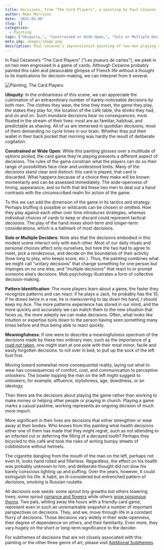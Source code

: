 ```yaml
---
title: Decisions, from "The Card Players", a painting by Paul Cézanne
author: Rees Morrison
date: '2021-02-08'
slug: []
categories:
  - Painting
tags: ["Ubiquity,", "Constrained or Wide Open,", "Solo or Multiple Deciders,", "Pattern Identification,", "Meaningfulness", ]
meta_img: images/image.png
description: Paul Cezanne's impressionist painting of two men playing cards in a cafe. 
---
```


In Paul Cézanne’s “The Card Players” ("Les joueurs de cartes"), we peek in on two men engrossed in a game of cards.  Although Cezanne probably painted this calm and pleasurable glimpse of French life without a thought to its implications for decision-making, we can interpret from it several.

![Painting, The Card Players](/media/DecisionsCardPlayers.png)

**Ubiquity**:  In the ordinariness of this scene, we can appreciate the culmination of an extraordinary number of barely-noticeable decisions by both men. The clothes they wear, the time they meet, the game they play, the stakes they play for, the location of the café table, the drinks they had, and on and on.  Such mundane decisions bear no consequences; most floated in the stream of their lives: most are as familiar, habitual, and predictable as shaving. All of us are immersed in quotidian decisions, most of them demanding no cycle times in our brain. Whether they put their wallet in their back pocket that morning was hardly the result of deliberate cogitation.

**Constrained or Wide Open**:  While this painting glosses over a multitude of options picked, the card game they’re playing presents a different aspect of decisions.  The rules of the game constrain what the players can do so their range of possibilities face clear and understood limits.  Many of the decisions stand clear and distinct: this card is played, that card is discarded.  What happens because of a choice they make will be known momentarily and can be assessed immediately. The wide-openness of timing, appearance, and so forth that led these two men to deal out a hand contrasts with the circumscribed realm for action of the game.  

To this we can add the dimension of the game in its tactics and strategy. Perhaps bluffing is possible or  wildcards can be chosen or omitted. How they play against each other over time introduces strategies, whereas individual choices of cards to keep or discard could represent tactical decisions. The play of the hand mixes short-term and longer-term considerations, which is a hallmark of most decisions.

**Solo or Multiple Deciders**:  Note also that the decisions embodied in this modest scene interact only with each other.  Most of our daily rituals and personal choices affect only ourselves, but here the two had to agree to meet, pick a rendezvous, and decide on the boundaries of their activity (how long to play, who keeps score, etc.). Thus, the painting combines what we might call “unitary decisions” that change something for one person but impinges on no one else, and “multiple decisions” that react to or prompt someone else’s decisions.  Mob psychology illustrates a form of collective decision-making.

**Pattern Identification**:  The more players learn about a game, the faster they recognize patterns and can react: if he plays a Jack, he probably has the 10; if he draws twice in a row, he is maneuvering to lay down his hand, I should keep my Ace.  The more patterns experience has stored in our mind, and the more quickly and accurately we can match them to the new situation that faces us, the more adeptly we can make decisions.  Often, what looks like intuition or expertise boils down to the person having seen something many times before and thus being able to react quickly.

**Meaningfulness**:  If one were to describe a meaningfulness spectrum of the decisions made by these two ordinary men, such as the importance of [a road not taken](https://themesfromart.com/blog/2021-02-08-decisions-from-the-road-not-taken-a-poem-by-robert-frost/decisionsroadfrost/), one might start at one pole with their most minor, facile and easily forgotten decisions: to roll over in bed, to pull up the sock of the left foot first. 

  Moving toward somewhat more consequential reality, laying out what to wear has consequences of comfort, cost, and communication to perceptive onlookers. The bowler topping the man on the left might suggest to onlookers, for example, affluence, stylishness, age, dowdiness, or an ideology. 

  Then there are the decisions about playing the game rather than working to make money or helping other people or praying in church.  Playing a game marks a casual pastime; working represents an ongoing decision of much more import. 

  More significant in their lives are decisions that either strengthen or wear away at their bodies.  Who knows from this painting what health decisions either one of them has made that they might regret, such as not attending to an infected cut or deferring the filling of a decayed tooth? Perhaps they bicycled to this café and took the risks of writing bumpy streets of cobblestone without helmets.

  The cigarette dangling from the mouth of the man on the left, perhaps not even lit, looks hand rolled and filterless.  Regardless, the effect on his health was probably unknown to him, and deliberate thought did not slow his barely conscious lighting up and puffing.  Over the years, however, it could extinguish his life. A habit, an ill-considered but entrenched pattern of decisions, smoking is Russian roulette.  


All decisions sow seeds: some sprout tiny growths but others towering trees; some sprout [romance and flowers](https://themesfromart.com/blog/2021-02-08-decisions-from-do-you-believe-in-magic-a-song-by-the-lovin-spoonful/decisionsmagicspoonful/) while others [grow poisonous thorns](https://themesfromart.com/blog/2021-02-08-decisions-sophie-s-choice-with-meryl-streep/decisionssophies/). Two pals, whiling away the hours with a friendly card game, represent even in such an unremarkable snapshot a number of important perspectives on decisions.   They, and we, move through life in a constant flurry of decisions.   Those decisions vary widely in their wide-openness, their degree of dependence on others, and their familiarity.  Even more, they vary hugely on the short or long-term significance to the decider.

For subthemes of decisions that are not closely associated with this painting or the other three genre of art, please visit [Additional Subthemes](https://themesfromart.com/blog/2021-02-10-decisions-a-wider-angle-view/decisionswiderangle/).

